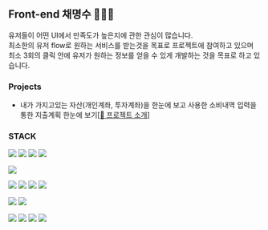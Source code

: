 ## Front-end 채명수 🧑🏻‍💻

유저들이 어떤 UI에서 만족도가 높은지에 관한 관심이 많습니다.
<br>
최소한의 유저 flow로 원하는 서비스를 받는것을 목표로 프로젝트에 참여하고 있으며 
최소 3회의 클릭 안에 유저가 원하는 정보를 얻을 수 있게 개발하는 것을 목표로 하고 있습니다.

### Projects
- 내가 가지고있는 자산(개인계좌, 투자계좌)을 한눈에 보고 사용한 소비내역 입력을 통한 지출계획 한눈에 보기[[📁 프로젝트 소개](https://github.com/codestates-seb/seb44_main_010)]

### STACK

<img src="https://img.shields.io/badge/HTML-E34F26?style=for-the-badge&logo=html5&logoColor=white"> <img src="https://img.shields.io/badge/CSS-1572B6?style=for-the-badge&logo=css3&logoColor=white"> <img src="https://img.shields.io/badge/javascript-F7DF1E?style=for-the-badge&logo=javascript&logoColor=white"> <img src="https://img.shields.io/badge/typescript-3178C6?style=for-the-badge&logo=typescript&logoColor=white"> 

<img src="https://img.shields.io/badge/react-61DAFB?style=for-the-badge&logo=react&logoColor=white"> 

<img src="https://img.shields.io/badge/redux-764ABC?style=for-the-badge&logo=redux&logoColor=white"> <img src="https://img.shields.io/badge/axios-5A29E4?style=for-the-badge&logo=axios&logoColor=white"> <img src="https://img.shields.io/badge/vite-646CFF?style=for-the-badge&logo=vite&logoColor=white"> <img src="https://img.shields.io/badge/styledcomponents-DB7093?style=for-the-badge&logo=styledcomponents&logoColor=white">

<img src="https://img.shields.io/badge/eslint-4B32C3?style=for-the-badge&logo=eslint&logoColor=white"> <img src="https://img.shields.io/badge/prettier-F7B93E?style=for-the-badge&logo=prettier&logoColor=white">

<img src="https://img.shields.io/badge/git-F05032?style=for-the-badge&logo=git&logoColor=white"> <img src="https://img.shields.io/badge/github-181717?style=for-the-badge&logo=github&logoColor=white"> <img src="https://img.shields.io/badge/notion-000000?style=for-the-badge&logo=notion&logoColor=white"> <img src="https://img.shields.io/badge/Discord-5865F2?style=for-the-badge&logo=Discord&logoColor=white">
